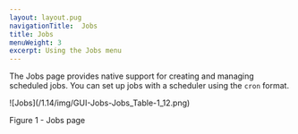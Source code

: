 ```yaml
---
layout: layout.pug
navigationTitle:  Jobs
title: Jobs
menuWeight: 3
excerpt: Using the Jobs menu
---
```


The Jobs page provides native support for creating and managing scheduled jobs. You can set up jobs with a scheduler using the `cron` format.

![Jobs]\(/1.14/img/GUI-Jobs-Jobs_Table-1_12.png)

Figure 1 - Jobs page
